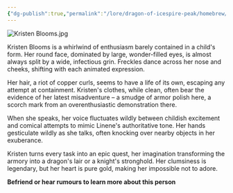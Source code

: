 ```yaml
---
{"dg-publish":true,"permalink":"/lore/dragon-of-icespire-peak/homebrew/npcs/phandalin/lionshield-coster/kristen-blooms/"}
---
```


![Kristen Blooms.jpg](/img/user/Images/Characters/npcs/Phandalin/Lionshield%20Coster/Kristen%20Blooms.jpg)

Kristen Blooms is a whirlwind of enthusiasm barely contained in a child's form. Her round face, dominated by large, wonder-filled eyes, is almost always split by a wide, infectious grin. Freckles dance across her nose and cheeks, shifting with each animated expression.

Her hair, a riot of copper curls, seems to have a life of its own, escaping any attempt at containment. Kristen's clothes, while clean, often bear the evidence of her latest misadventure – a smudge of armor polish here, a scorch mark from an overenthusiastic demonstration there.

When she speaks, her voice fluctuates wildly between childish excitement and comical attempts to mimic Linene's authoritative tone. Her hands gesticulate wildly as she talks, often knocking over nearby objects in her exuberance.

Kristen turns every task into an epic quest, her imagination transforming the armory into a dragon's lair or a knight's stronghold. Her clumsiness is legendary, but her heart is pure gold, making her impossible not to adore.

**Befriend or hear rumours to learn more about this person**